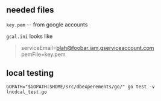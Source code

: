#

## needed files 

`key.pem` -- from google accounts

`gcal.ini` looks like
> serviceEmail=blah@foobar.iam.gserviceaccount.com
> pemFile=key.pem


## local testing
```
GOPATH="$GOPATH:$HOME/src/dbexperements/go/" go test -v lncdcal_test.go
```

